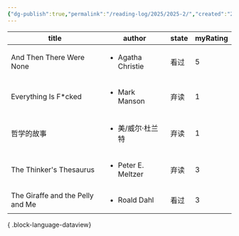 ```yaml
---
{"dg-publish":true,"permalink":"/reading-log/2025/2025-2/","created":"2025-06-07T14:18:35.524+08:00"}
---
```


| title                            | author                             | state | myRating |
| -------------------------------- | ---------------------------------- | ----- | -------- |
| And Then There Were None         | <ul><li>Agatha Christie</li></ul>  | 看过    | 5        |
| Everything Is F*cked             | <ul><li>Mark Manson</li></ul>      | 弃读    | 1        |
| 哲学的故事                            | <ul><li>美/威尔·杜兰特</li></ul>         | 弃读    | 1        |
| The Thinker's Thesaurus          | <ul><li>Peter E. Meltzer</li></ul> | 弃读    | 3        |
| The Giraffe and the Pelly and Me | <ul><li>Roald Dahl</li></ul>       | 看过    | 3        |

{ .block-language-dataview}